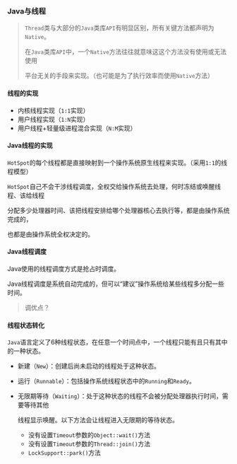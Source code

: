 ### Java与线程

> `Thread`类与大部分的`Java`类库`API`有明显区别，所有关键方法都声明为`Native`。
>
> 在`Java`类库`API`中，一个`Native`方法往往就意味这这个方法没有使用或无法使用
>
> 平台无关的手段来实现。（也可能是为了执行效率而使用`Native`方法）

#### 线程的实现

* 内核线程实现（`1:1`实现）
* 用户线程实现（`1:N`实现）
* 用户线程+轻量级进程混合实现（`N:M`实现）



#### Java线程的实现

`HotSpot`的每个线程都是直接映射到一个操作系统原生线程来实现。（采用`1:1`的线程模型）

`HotSpot`自己不会干涉线程调度，全权交给操作系统去处理，何时冻结或唤醒线程、该给线程

分配多少处理器时间、该把线程安排给哪个处理器核心去执行等，都是由操作系统完成的，

也都是由操作系统全权决定的。



#### Java线程调度

Java使用的线程调度方式是抢占时调度。

Java线程调度是系统自动完成的，但可以“建议”操作系统给某些线程多分配一些时间。

> 调优点？



#### 线程状态转化

`Java`语言定义了6种线程状态，在任意一个时间点中，一个线程只能有且只有其中的一种状态。

* 新建（`New`）：创建后尚未启动的线程处于这种状态。

* 运行（`Runnable`）：包括操作系统线程状态中的`Running`和`Ready`。

* 无限期等待（`Waiting`）：处于这种状态的线程不会被分配处理器执行时间，需要等待其他

  线程显示唤醒。以下方法会让线程进入无限期的等待状态。

  * 没有设置`Timeout`参数的`Object::wait()`方法
  * 没有设置`Timeout`参数的`Thread::join()`方法
  * `LockSupport::park()`方法